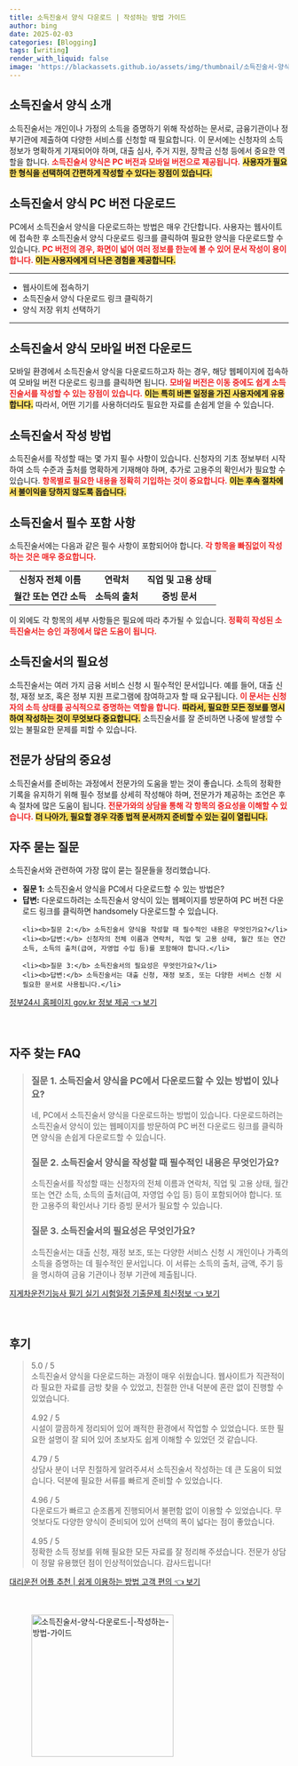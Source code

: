```yaml
---
title: 소득진술서 양식 다운로드 | 작성하는 방법 가이드
author: bing
date: 2025-02-03
categories: [Blogging]
tags: [writing]
render_with_liquid: false
image: 'https://blackassets.github.io/assets/img/thumbnail/소득진술서-양식-다운로드-|-작성하는-방법-가이드.webp'
---
```



<h2 id='소득진술서_양식_소개'>소득진술서 양식 소개</h2>

<p>소득진술서는 개인이나 가정의 소득을 증명하기 위해 작성하는 문서로, 금융기관이나 정부기관에 제출하여 다양한 서비스를 신청할 때 필요합니다. 이 문서에는 신청자의 소득 정보가 명확하게 기재되어야 하며, 대출 심사, 주거 지원, 장학금 신청 등에서 중요한 역할을 합니다. <b><span style="color: #ee2323;">소득진술서 양식은 PC 버전과 모바일 버전으로 제공됩니다.</span></b> <b><span style="background-color: #ffe066;">사용자가 필요한 형식을 선택하여 간편하게 작성할 수 있다는 장점이 있습니다.</span></b></p>

<h2 id='소득진술서_양식_PC_버전_다운로드'>소득진술서 양식 PC 버전 다운로드</h2>

<p>PC에서 소득진술서 양식을 다운로드하는 방법은 매우 간단합니다. 사용자는 웹사이트에 접속한 후 소득진술서 양식 다운로드 링크를 클릭하여 필요한 양식을 다운로드할 수 있습니다. <b><span style="color: #ee2323;">PC 버전의 경우, 화면이 넓어 여러 정보를 한눈에 볼 수 있어 문서 작성이 용이합니다.</span></b> <b><span style="background-color: #ffe066;">이는 사용자에게 더 나은 경험을 제공합니다.</span></b></p>

<hr />

<ul>
    <li>웹사이트에 접속하기</li>
    <li>소득진술서 양식 다운로드 링크 클릭하기</li>
    <li>양식 저장 위치 선택하기</li>
</ul>

<hr />

<h2 id='소득진술서_양식_모바일_버전_다운로드'>소득진술서 양식 모바일 버전 다운로드</h2>

<p>모바일 환경에서 소득진술서 양식을 다운로드하고자 하는 경우, 해당 웹페이지에 접속하여 모바일 버전 다운로드 링크를 클릭하면 됩니다. <b><span style="color: #ee2323;">모바일 버전은 이동 중에도 쉽게 소득진술서를 작성할 수 있는 장점이 있습니다.</span></b> <b><span style="background-color: #ffe066;">이는 특히 바쁜 일정을 가진 사용자에게 유용합니다.</span></b> 따라서, 어떤 기기를 사용하더라도 필요한 자료를 손쉽게 얻을 수 있습니다.</p>

<h2 id='소득진술서_작성_방법'>소득진술서 작성 방법</h2>

<p>소득진술서를 작성할 때는 몇 가지 필수 사항이 있습니다. 신청자의 기초 정보부터 시작하여 소득 수준과 출처를 명확하게 기재해야 하며, 추가로 고용주의 확인서가 필요할 수 있습니다. <b><span style="color: #ee2323;">항목별로 필요한 내용을 정확히 기입하는 것이 중요합니다.</span></b> <b><span style="background-color: #ffe066;">이는 후속 절차에서 불이익을 당하지 않도록 돕습니다.</span></b></p>

<h2 id='소득진술서_필수_포함_사항'>소득진술서 필수 포함 사항</h2>

<p>소득진술서에는 다음과 같은 필수 사항이 포함되어야 합니다. <b><span style="color: #ee2323;">각 항목을 빠짐없이 작성하는 것은 매우 중요합니다.</span></b></p>

<table>
    <tr>
        <td style="text-align: center; height: 17px;"><b>신청자 전체 이름</b></td>
        <td style="text-align: center; height: 17px;"><b>연락처</b></td>
        <td style="text-align: center; height: 17px;"><b>직업 및 고용 상태</b></td>
    </tr>
    <tr>
        <td style="text-align: center; height: 17px;"><b>월간 또는 연간 소득</b></td>
        <td style="text-align: center; height: 17px;"><b>소득의 출처</b></td>
        <td style="text-align: center; height: 17px;"><b>증빙 문서</b></td>
    </tr>
</table>

<p>이 외에도 각 항목의 세부 사항들은 필요에 따라 추가될 수 있습니다. <b><span style="color: #ee2323;">정확히 작성된 소득진술서는 승인 과정에서 많은 도움이 됩니다.</span></b></p>

<h2 id='소득진술서의_필요성'>소득진술서의 필요성</h2>

<p>소득진술서는 여러 가지 금융 서비스 신청 시 필수적인 문서입니다. 예를 들어, 대출 신청, 재정 보조, 혹은 정부 지원 프로그램에 참여하고자 할 때 요구됩니다. <b><span style="color: #ee2323;">이 문서는 신청자의 소득 상태를 공식적으로 증명하는 역할을 합니다.</span></b> <b><span style="background-color: #ffe066;">따라서, 필요한 모든 정보를 명시하여 작성하는 것이 무엇보다 중요합니다.</span></b> 소득진술서를 잘 준비하면 나중에 발생할 수 있는 불필요한 문제를 피할 수 있습니다.</p>

<h2 id='전문가_상담의_중요성'>전문가 상담의 중요성</h2>

<p>소득진술서를 준비하는 과정에서 전문가의 도움을 받는 것이 좋습니다. 소득의 정확한 기록을 유지하기 위해 필수 정보를 상세히 작성해야 하며, 전문가가 제공하는 조언은 후속 절차에 많은 도움이 됩니다. <b><span style="color: #ee2323;">전문가와의 상담을 통해 각 항목의 중요성을 이해할 수 있습니다.</span></b> <b><span style="background-color: #ffe066;">더 나아가, 필요할 경우 각종 법적 문서까지 준비할 수 있는 길이 열립니다.</span></b></p>

<h2 id='자주_묻는_질문'>자주 묻는 질문</h2>

<p>소득진술서와 관련하여 가장 많이 묻는 질문들을 정리했습니다.</p>

<ul>
    <li><b>질문 1:</b> 소득진술서 양식을 PC에서 다운로드할 수 있는 방법은?</li>
    <li><b>답변:</b> 다운로드하려는 소득진술서 양식이 있는 웹페이지를 방문하여 PC 버전 다운로드 링크를 클릭하면 handsomely 다운로드할 수 있습니다.</li>

    <li><b>질문 2:</b> 소득진술서 양식을 작성할 때 필수적인 내용은 무엇인가요?</li>
    <li><b>답변:</b> 신청자의 전체 이름과 연락처, 직업 및 고용 상태, 월간 또는 연간 소득, 소득의 출처(급여, 자영업 수입 등)를 포함해야 합니다.</li>

    <li><b>질문 3:</b> 소득진술서의 필요성은 무엇인가요?</li>
    <li><b>답변:</b> 소득진술서는 대출 신청, 재정 보조, 또는 다양한 서비스 신청 시 필요한 문서로 사용됩니다.</li>
</ul>


<p><a class="click-button" title="정부24시 홈페이지 gov.kr 정보 제공" href="https://blackassets.github.io/posts/%EC%A0%95%EB%B6%8024%EC%8B%9C-%ED%99%88%ED%8E%98%EC%9D%B4%EC%A7%80-gov.kr-%EC%A0%95%EB%B3%B4-%EC%A0%9C%EA%B3%B5/" rel="dofollow">정부24시 홈페이지 gov.kr 정보 제공 👈 보기</a></p><br>
<h2 id='자주_찾는_FAQ'>자주 찾는 FAQ</h2>
<div itemscope="" itemtype="https://schema.org/FAQPage"> 
<blockquote> 
<div itemscope="" itemprop="mainEntity" itemtype="https://schema.org/Question"> 
<h3 itemprop="name">질문 1. 소득진술서 양식을 PC에서 다운로드할 수 있는 방법이 있나요?</h3> 
<div itemscope="" itemprop="acceptedAnswer" itemtype="https://schema.org/Answer"> 
<span itemprop="text"> 
<p>네, PC에서 소득진술서 양식을 다운로드하는 방법이 있습니다. 다운로드하려는 소득진술서 양식이 있는 웹페이지를 방문하여 PC 버전 다운로드 링크를 클릭하면 양식을 손쉽게 다운로드할 수 있습니다.</p> 
</span> 
</div> 
</div> 

<div itemscope="" itemprop="mainEntity" itemtype="https://schema.org/Question"> 
<h3 itemprop="name">질문 2. 소득진술서 양식을 작성할 때 필수적인 내용은 무엇인가요?</h3> 
<div itemscope="" itemprop="acceptedAnswer" itemtype="https://schema.org/Answer"> 
<span itemprop="text"> 
<p>소득진술서를 작성할 때는 신청자의 전체 이름과 연락처, 직업 및 고용 상태, 월간 또는 연간 소득, 소득의 출처(급여, 자영업 수입 등) 등이 포함되어야 합니다. 또한 고용주의 확인서나 기타 증빙 문서가 필요할 수 있습니다.</p> 
</span> 
</div> 
</div> 

<div itemscope="" itemprop="mainEntity" itemtype="https://schema.org/Question"> 
<h3 itemprop="name">질문 3. 소득진술서의 필요성은 무엇인가요?</h3> 
<div itemscope="" itemprop="acceptedAnswer" itemtype="https://schema.org/Answer"> 
<span itemprop="text"> 
<p>소득진술서는 대출 신청, 재정 보조, 또는 다양한 서비스 신청 시 개인이나 가족의 소득을 증명하는 데 필수적인 문서입니다. 이 서류는 소득의 출처, 금액, 주기 등을 명시하여 금융 기관이나 정부 기관에 제출됩니다.</p> 
</span> 
</div> 
</div> 
</blockquote> 
</div>
<p><a class="click-button" title="지게차운전기능사 필기 실기 시험일정 기출문제 최신정보" href="https://blackassets.github.io/posts/%EC%A7%80%EA%B2%8C%EC%B0%A8%EC%9A%B4%EC%A0%84%EA%B8%B0%EB%8A%A5%EC%82%AC-%ED%95%84%EA%B8%B0-%EC%8B%A4%EA%B8%B0-%EC%8B%9C%ED%97%98%EC%9D%BC%EC%A0%95-%EA%B8%B0%EC%B6%9C%EB%AC%B8%EC%A0%9C-%EC%B5%9C%EC%8B%A0%EC%A0%95%EB%B3%B4/" rel="dofollow">지게차운전기능사 필기 실기 시험일정 기출문제 최신정보 👈 보기</a></p><br>
<h2 id='후기'>후기</h2>
<div itemscope itemtype="https://schema.org/Product">
  <blockquote>
  <div itemprop="review" itemscope itemtype="https://schema.org/Review">
      <div itemprop="reviewRating" itemscope itemtype="https://schema.org/Rating"> 
          <span itemprop="ratingValue">5.0</span> / <span itemprop="bestRating">5</span> 
      </div>
      <span itemprop="reviewBody">소득진술서 양식을 다운로드하는 과정이 매우 쉬웠습니다. 웹사이트가 직관적이라 필요한 자료를 금방 찾을 수 있었고, 친절한 안내 덕분에 혼란 없이 진행할 수 있었습니다.</span>
  </div>
  <br>
  <div itemprop="review" itemscope itemtype="https://schema.org/Review">
      <div itemprop="reviewRating" itemscope itemtype="https://schema.org/Rating"> 
          <span itemprop="ratingValue">4.92</span> / <span itemprop="bestRating">5</span> 
      </div>
      <span itemprop="reviewBody">시설이 깔끔하게 정리되어 있어 쾌적한 환경에서 작업할 수 있었습니다. 또한 필요한 설명이 잘 되어 있어 초보자도 쉽게 이해할 수 있었던 것 같습니다.</span>
  </div>
  <br>
  <div itemprop="review" itemscope itemtype="https://schema.org/Review">
      <div itemprop="reviewRating" itemscope itemtype="https://schema.org/Rating"> 
          <span itemprop="ratingValue">4.79</span> / <span itemprop="bestRating">5</span> 
      </div>
      <span itemprop="reviewBody">상담사 분이 너무 친절하게 알려주셔서 소득진술서 작성하는 데 큰 도움이 되었습니다. 덕분에 필요한 서류를 빠르게 준비할 수 있었습니다.</span>
  </div>
  <br>
  <div itemprop="review" itemscope itemtype="https://schema.org/Review">
      <div itemprop="reviewRating" itemscope itemtype="https://schema.org/Rating"> 
          <span itemprop="ratingValue">4.96</span> / <span itemprop="bestRating">5</span> 
      </div>
      <span itemprop="reviewBody">다운로드가 빠르고 순조롭게 진행되어서 불편함 없이 이용할 수 있었습니다. 무엇보다도 다양한 양식이 준비되어 있어 선택의 폭이 넓다는 점이 좋았습니다.</span>
  </div>
  <br>
  <div itemprop="review" itemscope itemtype="https://schema.org/Review">
      <div itemprop="reviewRating" itemscope itemtype="https://schema.org/Rating"> 
          <span itemprop="ratingValue">4.95</span> / <span itemprop="bestRating">5</span> 
      </div>
      <span itemprop="reviewBody">정확한 소득 정보를 위해 필요한 모든 자료를 잘 정리해 주셨습니다. 전문가 상담이 정말 유용했던 점이 인상적이었습니다. 감사드립니다!</span>
  </div>
  </blockquote>
</div>
<p><a class="click-button" title="대리운전 어플 추천 | 쉽게 이용하는 방법 고객 편의" href="https://blackassets.github.io/posts/%EB%8C%80%EB%A6%AC%EC%9A%B4%EC%A0%84-%EC%96%B4%ED%94%8C-%EC%B6%94%EC%B2%9C-%EC%89%BD%EA%B2%8C-%EC%9D%B4%EC%9A%A9%ED%95%98%EB%8A%94-%EB%B0%A9%EB%B2%95-%EA%B3%A0%EA%B0%9D-%ED%8E%B8%EC%9D%98/" rel="dofollow">대리운전 어플 추천 | 쉽게 이용하는 방법 고객 편의 👈 보기</a></p><br>
<figure class="image"><img src="https://blackassets.github.io/assets/img/thumbnail/소득진술서-양식-다운로드-|-작성하는-방법-가이드.webp" alt="소득진술서-양식-다운로드-|-작성하는-방법-가이드" width="256" height="256"></figure>